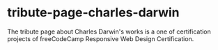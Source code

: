 # tribute-page-charles-darwin
The tribute page about Charles Darwin's works is a one of certification projects of freeCodeCamp Responsive Web Design Certification. 
